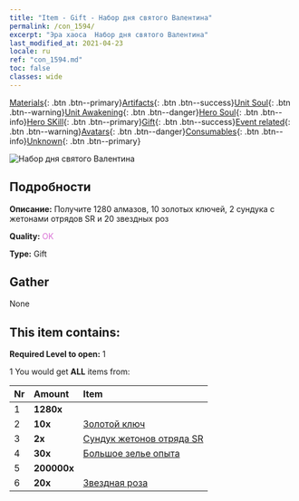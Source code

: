 ```yaml
---
title: "Item - Gift - Набор дня святого Валентина"
permalink: /con_1594/
excerpt: "Эра хаоса  Набор дня святого Валентина"
last_modified_at: 2021-04-23
locale: ru
ref: "con_1594.md"
toc: false
classes: wide
---
```

 [Materials](/ItemsRU/){: .btn .btn--primary}[Artifacts](/ItemsRU/Artifacts/){: .btn .btn--success}[Unit Soul](/ItemsRU/UnitSoul/){: .btn .btn--warning}[Unit Awakening](/ItemsRU/UnitAwakening/){: .btn .btn--danger}[Hero Soul](/ItemsRU/HeroSoul/){: .btn .btn--info}[Hero SKill](/ItemsRU/HeroSkill/){: .btn .btn--primary}[Gift](/ItemsRU/Gift/){: .btn .btn--success}[Event related](/ItemsRU/Events/){: .btn .btn--warning}[Avatars](/ItemsRU/Avatars/){: .btn .btn--danger}[Consumables](/ItemsRU/Consumables/){: .btn .btn--info}[Unknown](/ItemsRU/Unknown/){: .btn .btn--primary}

 ![Набор дня святого Валентина](/images/t/i_907206.png)

## Подробности
 **Описание:** Получите 1280 алмазов, 10 золотых ключей, 2 сундука с жетонами отрядов SR и 20 звездных роз

 **Quality:** <span style="color: #DA70D6">OK</span>

 **Type:** Gift

## Gather

  None

## This item contains:

 **Required Level to open:** 1

 1 You would get **ALL** items  from:

  | Nr | Amount |     Item    |
  |:---|:-------|:------------|
  | 1 |  **1280x** | <i class="fas fa-gem"/> |  | 
  | 2 |  **10x** | [Золотой ключ](/ItemsRU/con_783/) |  | 
  | 3 |  **2x** | [Сундук жетонов отряда SR](/ItemsRU/con_1597/) |  | 
  | 4 |  **30x** | [Большое зелье опыта](/ItemsRU/con_702/) |  | 
  | 5 |  **200000x** | <i class="fas fa-coins"/> |  | 
  | 6 |  **20x** | [Звездная роза](/ItemsRU/con_812/) |  | 

